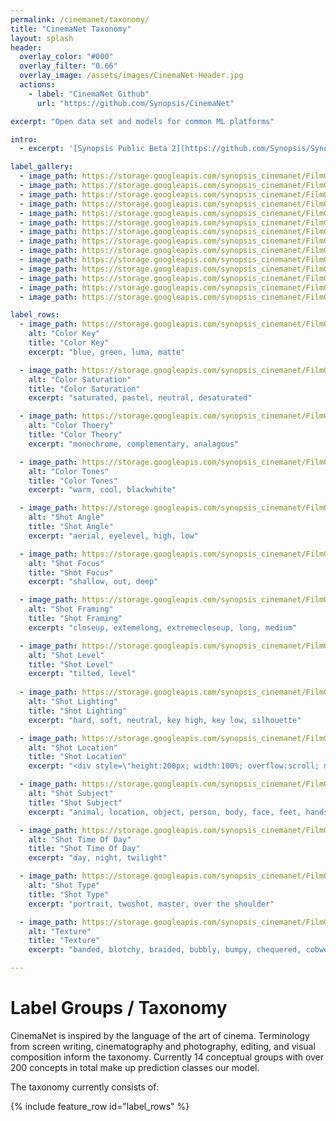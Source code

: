```yaml
---
permalink: /cinemanet/taxonomy/
title: "CinemaNet Taxonomy"
layout: splash
header:
  overlay_color: "#000"
  overlay_filter: "0.66"
  overlay_image: /assets/images/CinemaNet-Header.jpg
  actions:
    - label: "CinemaNet Github"
      url: "https://github.com/Synopsis/CinemaNet"

excerpt: "Open data set and models for common ML platforms"

intro: 
  - excerpt: '[Synopsis Public Beta 2](https://github.com/Synopsis/Synopsis-Inspector/releases) is available. Want to know more? - [join our slack channel](https://join.slack.com/t/synopsis-discuss/shared_invite/enQtODIzNjg5MzA1MDYwLTg4OGM5ZGMzZTQ3OTBjYTQzZDMyNDY0ZWM3NzFkN2YxZTE5NWI5NWQyMmZjMGE1OGYyZmExMWFlZWVkMDE4ZWQ)'

label_gallery:
  - image_path: https://storage.googleapis.com/synopsis_cinemanet/FilmGrab/the-disaster-artist/the-disaster-artist_33.jpeg
  - image_path: https://storage.googleapis.com/synopsis_cinemanet/FilmGrab/2046/2046_44.jpeg
  - image_path: https://storage.googleapis.com/synopsis_cinemanet/FilmGrab/amelie/amelie_48.jpeg
  - image_path: https://storage.googleapis.com/synopsis_cinemanet/FilmGrab/sakuran/sakuran_43.jpeg
  - image_path: https://storage.googleapis.com/synopsis_cinemanet/FilmGrab/blackkklansman/blackkklansman_4.jpeg
  - image_path: https://storage.googleapis.com/synopsis_cinemanet/FilmGrab/moonlight/moonlight_10.jpeg
  - image_path: https://storage.googleapis.com/synopsis_cinemanet/FilmGrab/natural-born-killers/natural-born-killers_32.jpeg
  - image_path: https://storage.googleapis.com/synopsis_cinemanet/FilmGrab/natural-born-killers/natural-born-killers_34.jpeg
  - image_path: https://storage.googleapis.com/synopsis_cinemanet/FilmGrab/blade-runner-2049/blade-runner-2049_41.jpeg
  - image_path: https://storage.googleapis.com/synopsis_cinemanet/FilmGrab/koyaanasquatsi/koyaanasquatsi_39.jpeg
  - image_path: https://storage.googleapis.com/synopsis_cinemanet/FilmGrab/a-tale-of-two-sisters/a-tale-of-two-sisters_62.jpeg
  - image_path: https://storage.googleapis.com/synopsis_cinemanet/FilmGrab/away-we-go/away-we-go_26.jpeg
  - image_path: https://storage.googleapis.com/synopsis_cinemanet/FilmGrab/sorry-to-bother-you/sorry-to-bother-you_59.jpeg
  - image_path: https://storage.googleapis.com/synopsis_cinemanet/FilmGrab/kill-bill-vol-1/kill-bill-vol-1_16.jpeg

label_rows:
  - image_path: https://storage.googleapis.com/synopsis_cinemanet/FilmGrab/the-disaster-artist/the-disaster-artist_33.jpeg
    alt: "Color Key"
    title: "Color Key"
    excerpt: "blue, green, luma, matte"

  - image_path: https://storage.googleapis.com/synopsis_cinemanet/FilmGrab/2046/2046_44.jpeg
    alt: "Color Saturation"
    title: "Color Saturation"
    excerpt: "saturated, pastel, neutral, desaturated"

  - image_path: https://storage.googleapis.com/synopsis_cinemanet/FilmGrab/amelie/amelie_48.jpeg
    alt: "Color Thoery"
    title: "Color Theory"
    excerpt: "monochrome, complementary, analagous"

  - image_path: https://storage.googleapis.com/synopsis_cinemanet/FilmGrab/sakuran/sakuran_43.jpeg
    alt: "Color Tones"
    title: "Color Tones"
    excerpt: "warm, cool, blackwhite"

  - image_path: https://storage.googleapis.com/synopsis_cinemanet/FilmGrab/blackkklansman/blackkklansman_4.jpeg
    alt: "Shot Angle"
    title: "Shot Angle"
    excerpt: "aerial, eyelevel, high, low"

  - image_path: https://storage.googleapis.com/synopsis_cinemanet/FilmGrab/moonlight/moonlight_10.jpeg
    alt: "Shot Focus"
    title: "Shot Focus"
    excerpt: "shallow, out, deep"

  - image_path: https://storage.googleapis.com/synopsis_cinemanet/FilmGrab/natural-born-killers/natural-born-killers_32.jpeg
    alt: "Shot Framing"
    title: "Shot Framing"
    excerpt: "closeup, extemelong, extremecloseup, long, medium"

  - image_path: https://storage.googleapis.com/synopsis_cinemanet/FilmGrab/natural-born-killers/natural-born-killers_34.jpeg
    alt: "Shot Level"
    title: "Shot Level"
    excerpt: "tilted, level"
    
  - image_path: https://storage.googleapis.com/synopsis_cinemanet/FilmGrab/blade-runner-2049/blade-runner-2049_41.jpeg
    alt: "Shot Lighting"
    title: "Shot Lighting"
    excerpt: "hard, soft, neutral, key high, key low, silhouette"

  - image_path: https://storage.googleapis.com/synopsis_cinemanet/FilmGrab/koyaanasquatsi/koyaanasquatsi_39.jpeg
    alt: "Shot Location"
    title: "Shot Location"
    excerpt: "<div style=\"height:200px; width:100%; overflow:scroll; margin-bottom:20px;\">exterior, interior, beach, canyon, exterior cave, desert, forest, glacier, lake, mountains, ocean, plains, polar, river, sky, space, wetlands, city, suburb, town, bridge, exterior airport, exterior auto.body, exterior castle, exterior hospital, exterior house of worship, exterior library, exterior mall, exterior office, exterior apartment, exterior house, exterior mansion, exterior monastery, exterior palace, exterior restaurant, exterior school, exterior skyscraper, exterior stadium, exterior station gas, exterior station subway, exterior station train, exterior store, exterior theater, exterior warehouse, bus stop, farm, exterior industrial, park, parkinglot, pier, playground, port, road, ruins, sidewalk, tunnel, exterior airplane, exterior bicycle, exterior boat, exterior bus, exterior car, exterior helicopter, exterior motorcycle, exterior spacecraft, exterior train, exterior truck, interior cave, interior airport, interior arena, interior auditorium, interior auto repair shop, interior bar, interior barn, interior cafe, interior cafeteria, interior command center, interior crypt, interior dancefloor, interior dungeon, interior elevator, interior factory, interior foyer, interior gym, interior hallway, interior hospital, interior houseofworship, interior lobby, interior mall, interior office, interior office cubicle, interior open office, interior prison, interior restaurant, interior bath, interior bed, interior class, interior closet, interior conference, interior court, interior dining, interior kitchen, interior kitchen.commercial, interior living, interior study, interior throne, interior stage, interior stairwell, interior station.bus, interior station fire, interior station police, interior station subway, interior station train, interior store, interior store aisle, interior store checkout, interior warehouse, interior airplane cabin, interior airplane cockpit, interior boat, interior bus, interior car, interior helicopter, interior spacecraft, interior subway, interior train, interior truck</div>"

  - image_path: https://storage.googleapis.com/synopsis_cinemanet/FilmGrab/a-tale-of-two-sisters/a-tale-of-two-sisters_62.jpeg
    alt: "Shot Subject"
    title: "Shot Subject"
    excerpt: "animal, location, object, person, body, face, feet, hands, text"

  - image_path: https://storage.googleapis.com/synopsis_cinemanet/FilmGrab/away-we-go/away-we-go_26.jpeg
    alt: "Shot Time Of Day"
    title: "Shot Time Of Day"
    excerpt: "day, night, twilight"

  - image_path: https://storage.googleapis.com/synopsis_cinemanet/FilmGrab/sorry-to-bother-you/sorry-to-bother-you_59.jpeg
    alt: "Shot Type"
    title: "Shot Type"
    excerpt: "portrait, twoshot, master, over the shoulder"

  - image_path: https://storage.googleapis.com/synopsis_cinemanet/FilmGrab/kill-bill-vol-1/kill-bill-vol-1_16.jpeg
    alt: "Texture"
    title: "Texture"
    excerpt: "banded, blotchy, braided, bubbly, bumpy, chequered, cobwebbed, cracked, crosshatched, crystalline, dotted, fibrous, flecked, frilly, gauzy, grid, grooved, honeycombed, interlaced, knitted, lacelike, lined, marbled, matted, meshed, paisley, perforated, pitted, pleated, porous, potholed, scaly, smeared, spiralled, sprinkled, stained, stratified, striped, studded, swirly, veined, waffled, woven, wrinkled, zigzagged"

---
```



# Label Groups / Taxonomy

CinemaNet is inspired by the language of the art of cinema. Terminology from screen writing, cinematography and photography, editing, and visual composition inform the taxonomy. Currently 14 conceptual groups with over 200 concepts in total make up prediction classes our model.

The taxonomy currently consists of:

{% include feature_row id="label_rows"  %}

